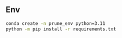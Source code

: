 ## Env

```bash
conda create -n prune_env python=3.11
python -m pip install -r requirements.txt
```
